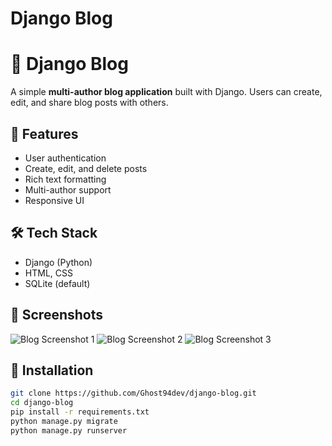 ﻿# Django Blog
# 📝 Django Blog

A simple **multi-author blog application** built with Django. Users can create, edit, and share blog posts with others.

## 🚀 Features
- User authentication
- Create, edit, and delete posts
- Rich text formatting
- Multi-author support
- Responsive UI

## 🛠 Tech Stack
- Django (Python)
- HTML, CSS
- SQLite (default)

## 📸 Screenshots
![Blog Screenshot 1](images/blog1.png)
![Blog Screenshot 2](images/blog2.png)
![Blog Screenshot 3](images/blog3.png)

## 🔧 Installation
```bash
git clone https://github.com/Ghost94dev/django-blog.git
cd django-blog
pip install -r requirements.txt
python manage.py migrate
python manage.py runserver



